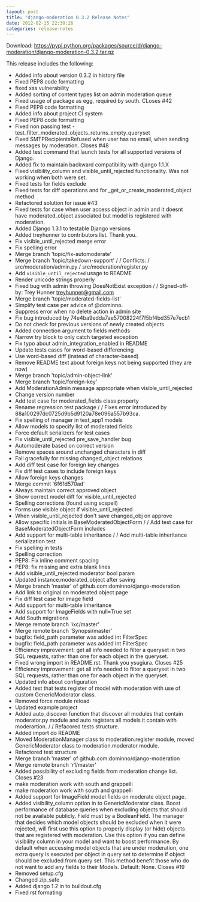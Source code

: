```yaml
---
layout: post
title: "django-moderation 0.3.2 Release Notes"
date: 2012-02-15 22:30:26
categories: release-notes
---
```


Download: <https://pypi.python.org/packages/source/d/django-moderation/django-moderation-0.3.2.tar.gz>

This release includes the following:

* Added info about version 0.3.2 in history file
* Fixed PEP8 code formatting
* fixed xss vulnerability
* Added sorting of content types list on admin moderation queue
* Fixed usage of package as egg, required by south. CLoses #42
* Fixed PEP8 code formatting
* Added info about project CI system
* Fixed PEP8 code formatting
* Fixed non passing test - test_filter_moderated_objects_returns_empty_queryset
* Fixed SMTPRecipientsRefused when user has no email, when sending messages by moderation. Closes #48
* Added test command that launch tests for all supported versions of Django.
* Added fix to maintain backward compatibility with django 1.1.X
* Fixed visibility_column and visible_until_rejected functionality. Was not working when both were set.
* Fixed tests for fields exclude
* Fixed tests for diff operations and for _get_or_create_moderated_object method
* Refactored solution for issue #43
* Fixed tests for case when user access object in admin and it doesnt have moderated_object associated but model is registered with moderation.
* Added Django 1.3.1 to testable Django versions
* Added treyhunner to contributors list. Thank you.
* Fix visible_until_rejected merge error
* Fix spelling error
* Merge branch 'topic/fix-automoderate'
* Merge branch 'topic/takedown-support' /  / Conflicts: / 	src/moderation/admin.py / 	src/moderation/register.py
* Add ``visible_until_rejected`` usage to README
* Render unicode strings properly
* Fixed bug with admin throwing DoesNotExist exception /  / Signed-off-by: Trey Hunner <treyhunner@gmail.com>
* Merge branch 'topic/moderated-fields-list'
* Simplify test case per advice of @dominno.
* Suppress error when no delete action in admin site
* Fix bug introduced by 74e4ba9edda7ae57008224f7f5bf4bd357e7ecb1
* Do not check for previous versions of newly created objects
* Added connection argument to fields methods
* Narrow try block to only catch targeted exception
* Fix typo about admin_integration_enabled in README
* Update tests cases for word-based differencing
* Use word-based diff (instead of character-based)
* Remove README text about foreign keys not being supported (they are now)
* Merge branch 'topic/admin-object-link'
* Merge branch 'topic/foreign-key'
* Add ModerationAdmin message appropriate when visible_until_rejected
* Change version number
* Add test case for moderated_fields class property
* Rename regression test package /  / Fixes error introduced by 88a100297dc0725d9b5d9120a78e096a557b93ca.
* Fix spelling of manager in test_app1 models
* Allow models to specify list of moderated fields
* Force default serializers for test cases
* Fix visible_until_rejected pre_save_handler bug
* Automoderate based on correct version
* Remove spaces around unchanged characters in diff
* Fail gracefully for missing changed_object relations
* Add diff test case for foreign key changes
* Fix diff test cases to include foreign keys
* Allow foreign keys changes
* Merge commit '6f61d570ad'
* Always maintain correct approved object
* Show correct model diff for visible_until_rejected
* Spelling corrections (found using scspell)
* Forms use visible object if visible_until_rejected
* When visible_until_rejected don't save changed_obj on approve
* Allow specific initials in BaseModeratedObjectForm /  / Add test case for BaseModeratedObjectForm includes
* Add support for multi-table inheritance /  / Add multi-table inheritance serialization test
* Fix spelling in tests
* Spelling correction
* PEP8: Fix inline comment spacing
* PEP8: fix missing and extra blank lines
* Add visible_until_rejected moderator bool param
* Updated instance.moderated_object after saving
* Merge branch 'master' of github.com:dominno/django-moderation
* Add link to original on moderated object page
* Fix diff test case for image field
* Add support for multi-table inheritance
* Add support for ImageFields with null=True set
* Add South migrations
* Merge remote branch 'ixc/master'
* Merge remote branch 'Synopsi/master'
* bugfix: field_path parameter was added int FilterSpec
* bugfix: field_path parameter was added int FilterSpec
* Efficiency improvement: get all info needed to filter a queryset in two SQL requests, rather than one for each object in the queryset.
* Fixed wrong import in README.rst. Thank you ysugiura. Closes #25
* Efficiency improvement: get all info needed to filter a queryset in two SQL requests, rather than one for each object in the queryset.
* Updated info about configuration
* Added test that tests register of model with moderation with use of custom GenericModerator class.
* Removed force module reload
* Updated example project
* Added auto_discover function that discover all modules that contain moderator.py module and auto registers all models it contain with moderartion.  /  / Refacored tests structure.
* Added import do README
* Moved ModerationManager class to moderation.register module, moved GenericModerator class to moderation.moderator module.
* Refactored test structure
* Merge branch 'master' of github.com:dominno/django-moderation
* Merge remote branch 'r1/master'
* Added possibility of excluding fields from moderation change list. Closes #23
* make moderation work with south and grappelli
* make moderation work with south and grappelli
* Added support for ImageField model fields on moderate object page.
* Added visibility_column option in to GenericModerator class. Boost performance of database queries when excluding objects that should not be available publicly. Field must by a BooleanField. The manager that decides which model objects should be excluded when it were rejected, will first use this option to properly display (or hide) objects that are registered with moderation. Use this option if you can define visibility column in your model and want to boost performance. By default when accessing model objects that are under moderation, one extra query is executed per object in query set to determine if object should be excluded from query set. This method benefit those who do not want to add any fields to their Models. Default: None. Closes #19
* Removed setup.cfg
* Changed zip_safe
* Added django 1.2 in to buildout.cfg
* Fixed rst formating
